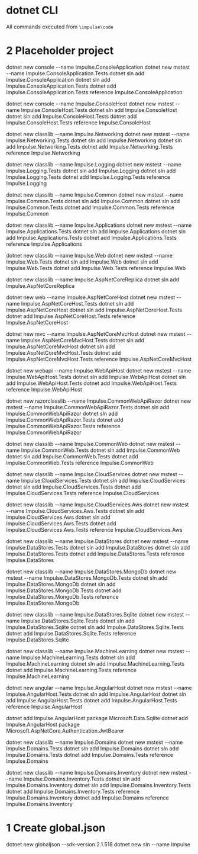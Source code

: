# dotnet CLI

All commands executed from `\impulse\code`

# 2 Placeholder project

dotnet new console --name Impulse.ConsoleApplication
dotnet new mstest --name Impulse.ConsoleApplication.Tests
dotnet sln add Impulse.ConsoleApplication
dotnet sln add Impulse.ConsoleApplication.Tests
dotnet add Impulse.ConsoleApplication.Tests reference Impulse.ConsoleApplication

dotnet new console --name Impulse.ConsoleHost
dotnet new mstest --name Impulse.ConsoleHost.Tests
dotnet sln add Impulse.ConsoleHost
dotnet sln add Impulse.ConsoleHost.Tests
dotnet add Impulse.ConsoleHost.Tests reference Impulse.ConsoleHost

dotnet new classlib --name Impulse.Networking
dotnet new mstest --name Impulse.Networking.Tests
dotnet sln add Impulse.Networking
dotnet sln add Impulse.Networking.Tests
dotnet add Impulse.Networking.Tests reference Impulse.Networking

dotnet new classlib --name Impulse.Logging
dotnet new mstest --name Impulse.Logging.Tests
dotnet sln add Impulse.Logging
dotnet sln add Impulse.Logging.Tests
dotnet add Impulse.Logging.Tests reference Impulse.Logging

dotnet new classlib --name Impulse.Common
dotnet new mstest --name Impulse.Common.Tests
dotnet sln add Impulse.Common
dotnet sln add Impulse.Common.Tests
dotnet add Impulse.Common.Tests reference Impulse.Common

dotnet new classlib --name Impulse.Applications
dotnet new mstest --name Impulse.Applications.Tests
dotnet sln add Impulse.Applications
dotnet sln add Impulse.Applications.Tests
dotnet add Impulse.Applications.Tests reference Impulse.Applications

dotnet new classlib --name Impulse.Web
dotnet new mstest --name Impulse.Web.Tests
dotnet sln add Impulse.Web
dotnet sln add Impulse.Web.Tests
dotnet add Impulse.Web.Tests reference Impulse.Web

dotnet new classlib --name Impulse.AspNetCoreReplica
dotnet sln add Impulse.AspNetCoreReplica


dotnet new web --name Impulse.AspNetCoreHost
dotnet new mstest --name Impulse.AspNetCoreHost.Tests
dotnet sln add Impulse.AspNetCoreHost
dotnet sln add Impulse.AspNetCoreHost.Tests
dotnet add Impulse.AspNetCoreHost.Tests reference Impulse.AspNetCoreHost


dotnet new mvc --name Impulse.AspNetCoreMvcHost
dotnet new mstest --name Impulse.AspNetCoreMvcHost.Tests
dotnet sln add Impulse.AspNetCoreMvcHost
dotnet sln add Impulse.AspNetCoreMvcHost.Tests
dotnet add Impulse.AspNetCoreMvcHost.Tests reference Impulse.AspNetCoreMvcHost


dotnet new webapi --name Impulse.WebApiHost
dotnet new mstest --name Impulse.WebApiHost.Tests
dotnet sln add Impulse.WebApiHost
dotnet sln add Impulse.WebApiHost.Tests
dotnet add Impulse.WebApiHost.Tests reference Impulse.WebApiHost



dotnet new razorclasslib --name Impulse.CommonWebApiRazor
dotnet new mstest --name Impulse.CommonWebApiRazor.Tests
dotnet sln add Impulse.CommonWebApiRazor
dotnet sln add Impulse.CommonWebApiRazor.Tests
dotnet add Impulse.CommonWebApiRazor.Tests reference Impulse.CommonWebApiRazor


dotnet new classlib --name Impulse.CommonWeb
dotnet new mstest --name Impulse.CommonWeb.Tests
dotnet sln add Impulse.CommonWeb
dotnet sln add Impulse.CommonWeb.Tests
dotnet add Impulse.CommonWeb.Tests reference Impulse.CommonWeb


dotnet new classlib --name Impulse.CloudServices
dotnet new mstest --name Impulse.CloudServices.Tests
dotnet sln add Impulse.CloudServices
dotnet sln add Impulse.CloudServices.Tests
dotnet add Impulse.CloudServices.Tests reference Impulse.CloudServices


dotnet new classlib --name Impulse.CloudServices.Aws
dotnet new mstest --name Impulse.CloudServices.Aws.Tests
dotnet sln add Impulse.CloudServices.Aws
dotnet sln add Impulse.CloudServices.Aws.Tests
dotnet add Impulse.CloudServices.Aws.Tests reference Impulse.CloudServices.Aws

dotnet new classlib --name Impulse.DataStores
dotnet new mstest --name Impulse.DataStores.Tests
dotnet sln add Impulse.DataStores
dotnet sln add Impulse.DataStores.Tests
dotnet add Impulse.DataStores.Tests reference Impulse.DataStores


dotnet new classlib --name Impulse.DataStores.MongoDb
dotnet new mstest --name Impulse.DataStores.MongoDb.Tests
dotnet sln add Impulse.DataStores.MongoDb
dotnet sln add Impulse.DataStores.MongoDb.Tests
dotnet add Impulse.DataStores.MongoDb.Tests reference Impulse.DataStores.MongoDb


dotnet new classlib --name Impulse.DataStores.Sqlite
dotnet new mstest --name Impulse.DataStores.Sqlite.Tests
dotnet sln add Impulse.DataStores.Sqlite
dotnet sln add Impulse.DataStores.Sqlite.Tests
dotnet add Impulse.DataStores.Sqlite.Tests reference Impulse.DataStores.Sqlite

dotnet new classlib --name Impulse.MachineLearning
dotnet new mstest --name Impulse.MachineLearning.Tests
dotnet sln add Impulse.MachineLearning
dotnet sln add Impulse.MachineLearning.Tests
dotnet add Impulse.MachineLearning.Tests reference Impulse.MachineLearning


dotnet new angular --name Impulse.AngularHost
dotnet new mstest --name Impulse.AngularHost.Tests
dotnet sln add Impulse.AngularHost
dotnet sln add Impulse.AngularHost.Tests
dotnet add Impulse.AngularHost.Tests reference Impulse.AngularHost

dotnet add Impulse.AngularHost package Microsoft.Data.Sqlite
dotnet add Impulse.AngularHost package Microsoft.AspNetCore.Authentication.JwtBearer


dotnet new classlib --name Impulse.Domains
dotnet new mstest --name Impulse.Domains.Tests
dotnet sln add Impulse.Domains
dotnet sln add Impulse.Domains.Tests
dotnet add Impulse.Domains.Tests reference Impulse.Domains


dotnet new classlib --name Impulse.Domains.Inventory
dotnet new mstest --name Impulse.Domains.Inventory.Tests
dotnet sln add Impulse.Domains.Inventory
dotnet sln add Impulse.Domains.Inventory.Tests
dotnet add Impulse.Domains.Inventory.Tests reference Impulse.Domains.Inventory
dotnet add Impulse.Domains reference Impulse.Domains.Inventory



# 1 Create global.json 
dotnet new globaljson --sdk-version 2.1.518
dotnet new sln --name Impulse